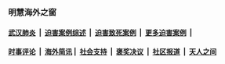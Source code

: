 
### 明慧海外之窗

####  [武汉肺炎](indexes/365.md?t=04251200) &nbsp;|&nbsp;  [迫害案例综述](indexes/328.md?t=04251200) &nbsp;|&nbsp; [迫害致死案例](indexes/277.md?t=04251200)  &nbsp;|&nbsp; [更多迫害案例](indexes/81.md?t=04251200)  &nbsp;|&nbsp; 
####  [时事评论](indexes/19.md?t=04251200) &nbsp;|&nbsp; [海外简讯](indexes/245.md?t=04251200)&nbsp;|&nbsp;  [社会支持](indexes/140.md?t=04251200) &nbsp;|&nbsp; [褒奖决议](indexes/282.md?t=04251200) &nbsp;|&nbsp; [社区报道](indexes/91.md?t=04251200)  &nbsp;|&nbsp; [天人之间](indexes/78.md?t=04251200) 

